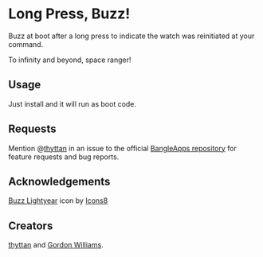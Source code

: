 # Long Press, Buzz!

Buzz at boot after a long press to indicate the watch was reinitiated at your command.

To infinity and beyond, space ranger!

## Usage

Just install and it will run as boot code.

## Requests

Mention @[thyttan](https://github.com/thyttan) in an issue to the official [BangleApps repository](https://github.com/espruino/BangleApps/issues) for feature requests and bug reports.

## Acknowledgements

<a target="_blank" href="https://icons8.com/icon/O0q2nI96XtfJ/buzz-lightyear">Buzz Lightyear</a> icon by <a target="_blank" href="https://icons8.com">Icons8</a>

## Creators

[thyttan](https://github.com/thyttan) and [Gordon Williams](https://github.com/gfwilliams).
